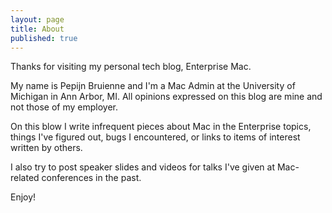 ```yaml
---
layout: page
title: About
published: true
---
```


Thanks for visiting my personal tech blog, Enterprise Mac.

My name is Pepijn Bruienne and I'm a Mac Admin at the University of Michigan in Ann Arbor, MI. All opinions expressed on this blog are mine and not those of my employer.

On this blow I write infrequent pieces about Mac in the Enterprise topics, things I've figured out, bugs I encountered, or links to items of interest written by others.

I also try to post speaker slides and videos for talks I've given at Mac-related conferences in the past.

Enjoy!